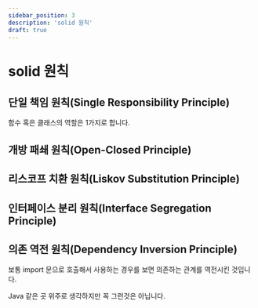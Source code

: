 ```yaml
---
sidebar_position: 3
description: 'solid 원칙'
draft: true
---
```


# solid 원칙

## 단일 책임 원칙(Single Responsibility Principle)

함수 혹은 클래스의 역할은 1가지로 합니다.

## 개방 패쇄 원칙(Open-Closed Principle)

## 리스코프 치환 원칙(Liskov Substitution Principle)

## 인터페이스 분리 원칙(Interface Segregation Principle)

## 의존 역전 원칙(Dependency Inversion Principle)

보통 import 문으로 호출해서 사용하는 경우를 보면 의존하는 관계를 역전시킨 것입니다.

Java 같은 곳 위주로 생각하지만 꼭 그런것은 아닙니다.

<!-- TODO: 주석 내용별로 분류하기-->

<!--https://yozm.wishket.com/magazine/detail/2479/-->

<!--https://yozm.wishket.com/magazine/detail/2478/-->

<!--https://careerly.co.kr/comments/100242?utm_source=slack&utm_medium=bot&utm_campaign=T056MP5374J-->

<!--https://techicons.dev/-->

<!--https://course.fast.ai/-->

<!--https://tech.inflab.com/20240227-finops-for-startup/-->

<!--https://news.hada.io/topic?id=13662&utm_source=slack&utm_medium=bot&utm_campaign=T056MP5374J-->

<!--https://news.hada.io/topic?id=13644&utm_source=slack&utm_medium=bot&utm_campaign=T056MP5374J-->
